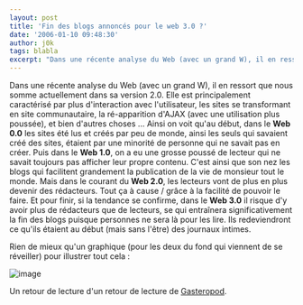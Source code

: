 ```yaml
---
layout: post
title: 'Fin des blogs annoncés pour le web 3.0 ?'
date: '2006-01-10 09:48:30'
author: j0k
tags: blabla
excerpt: "Dans une récente analyse du Web (avec un grand W), il en ressort que nous somme actuellement dans sa version 2.0. Elle est principalement caractérisé par plus d'interaction avec l'utilisateur, les sites se transformant en site communautaire, la ré-apparition d'AJAX (avec une utilisation plus poussée), et bien d'autres choses ...     \nAinsi on voit qu'au début,      …"
---
```


Dans une récente analyse du Web (avec un grand W), il en ressort que nous somme actuellement dans sa version 2.0. Elle est principalement caractérisé par plus d'interaction avec l'utilisateur, les sites se transformant en site communautaire, la ré-apparition d'AJAX (avec une utilisation plus poussée), et bien d'autres choses ...
Ainsi on voit qu'au début, dans le **Web 0.0** les sites été lus et créés par peu de monde, ainsi les seuls qui savaient créé des sites, étaient par une minorité de personne qui ne savait pas en créer.   Puis dans le **Web 1.0**, on a eu une grosse poussé de lecteur qui ne savait toujours pas afficher leur propre contenu. C'est ainsi que son nez les blogs qui facilitent grandement la publication de la vie de monsieur tout le monde.   Mais dans le courant du **Web 2.0**, les lecteurs vont de plus en plus devenir des rédacteurs. Tout ça à cause / grâce à la facilité de pouvoir le faire.   Et pour finir, si la tendance se confirme, dans le **Web 3.0** il risque d'y avoir plus de rédacteurs que de lecteurs, se qui entraînera significativement la fin des blogs puisque personnes ne sera là pour les lire. Ils redeviendront ce qu'ils étaient au début (mais sans l'être) des journaux intimes.

Rien de mieux qu'un graphique (pour les deux du fond qui viennent de se réveiller) pour illustrer tout cela :

 ![image](http://www.gasteroprod.com/IMG/jpg/web2_graphe.jpg)

Un retour de lecture d'un retour de lecture de [Gasteropod](http://www.gasteroprod.com/le-web-3.0-verra-t-il-la-fin-des-blogs.html).
